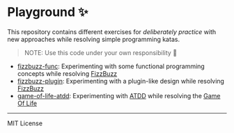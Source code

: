 # Playground ✨

This repository contains different exercises for _deliberately practice_ with new approaches while resolving simple programming katas.

> NOTE: Use this code under your own responsibility 🙂

- [fizzbuzz-func](fizzbuzz-func): Experimenting with some functional programming concepts while resolving [FizzBuzz][fizzbuzz]
- [fizzbuzz-plugin](fizzbuzz-plugin): Experimenting with a plugin-like design while resolving [FizzBuzz][fizzbuzz]
- [game-of-life-atdd](game-of-life-atdd): Experimenting with [ATDD][atdd] while resolving the [Game Of Life][gameoflife]

---

MIT License

[fizzbuzz]: http://codingdojo.org/kata/FizzBuzz/
[atdd]: https://en.wikipedia.org/wiki/Acceptance_test%E2%80%93driven_development
[gameoflife]: http://codingdojo.org/kata/GameOfLife/
